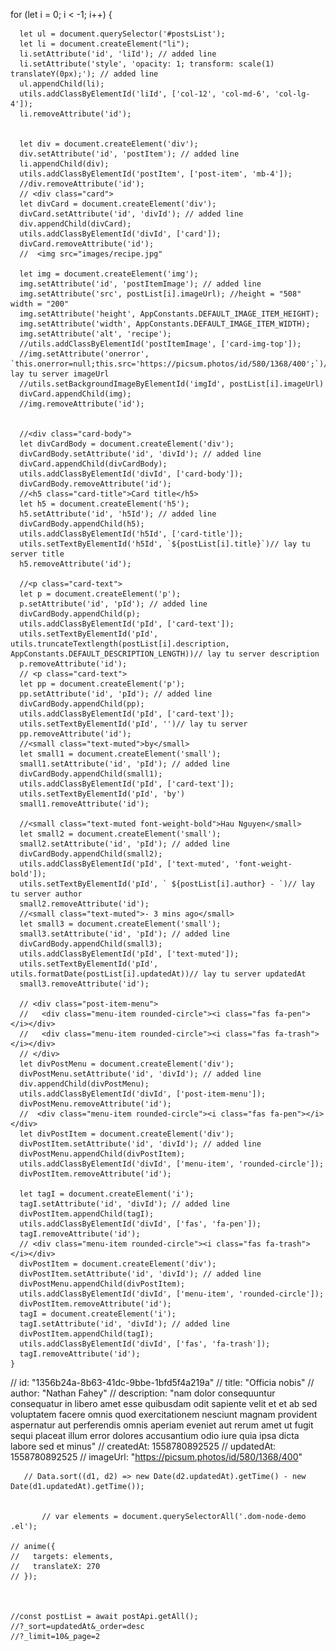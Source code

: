    for (let i = 0; i < -1; i++) {

      let ul = document.querySelector('#postsList');
      let li = document.createElement("li");
      li.setAttribute('id', 'liId'); // added line
      li.setAttribute('style', 'opacity: 1; transform: scale(1) translateY(0px);'); // added line 
      ul.appendChild(li);
      utils.addClassByElementId('liId', ['col-12', 'col-md-6', 'col-lg-4']);
      li.removeAttribute('id');


      let div = document.createElement('div');
      div.setAttribute('id', 'postItem'); // added line
      li.appendChild(div);
      utils.addClassByElementId('postItem', ['post-item', 'mb-4']);
      //div.removeAttribute('id');
      // <div class="card">
      let divCard = document.createElement('div');
      divCard.setAttribute('id', 'divId'); // added line
      div.appendChild(divCard);
      utils.addClassByElementId('divId', ['card']);
      divCard.removeAttribute('id');
      //  <img src="images/recipe.jpg"

      let img = document.createElement('img');
      img.setAttribute('id', 'postItemImage'); // added line
      img.setAttribute('src', postList[i].imageUrl); //height = "508" width = "200"
      img.setAttribute('height', AppConstants.DEFAULT_IMAGE_ITEM_HEIGHT);
      img.setAttribute('width', AppConstants.DEFAULT_IMAGE_ITEM_WIDTH);
      img.setAttribute('alt', 'recipe');
      //utils.addClassByElementId('postItemImage', ['card-img-top']);
      //img.setAttribute('onerror', `this.onerror=null;this.src='https://picsum.photos/id/580/1368/400';`)// lay tu server imageUrl
      //utils.setBackgroundImageByElementId('imgId', postList[i].imageUrl)
      divCard.appendChild(img);
      //img.removeAttribute('id');


      //<div class="card-body">
      let divCardBody = document.createElement('div');
      divCardBody.setAttribute('id', 'divId'); // added line
      divCard.appendChild(divCardBody);
      utils.addClassByElementId('divId', ['card-body']);
      divCardBody.removeAttribute('id');
      //<h5 class="card-title">Card title</h5>
      let h5 = document.createElement('h5');
      h5.setAttribute('id', 'h5Id'); // added line
      divCardBody.appendChild(h5);
      utils.addClassByElementId('h5Id', ['card-title']);
      utils.setTextByElementId('h5Id', `${postList[i].title}`)// lay tu server title
      h5.removeAttribute('id');

      //<p class="card-text">
      let p = document.createElement('p');
      p.setAttribute('id', 'pId'); // added line
      divCardBody.appendChild(p);
      utils.addClassByElementId('pId', ['card-text']);
      utils.setTextByElementId('pId', utils.truncateTextlength(postList[i].description, AppConstants.DEFAULT_DESCRIPTION_LENGTH))// lay tu server description
      p.removeAttribute('id');
      // <p class="card-text">
      let pp = document.createElement('p');
      pp.setAttribute('id', 'pId'); // added line
      divCardBody.appendChild(pp);
      utils.addClassByElementId('pId', ['card-text']);
      utils.setTextByElementId('pId', '')// lay tu server
      pp.removeAttribute('id');
      //<small class="text-muted">by</small>
      let small1 = document.createElement('small');
      small1.setAttribute('id', 'pId'); // added line
      divCardBody.appendChild(small1);
      utils.addClassByElementId('pId', ['card-text']);
      utils.setTextByElementId('pId', 'by')
      small1.removeAttribute('id');

      //<small class="text-muted font-weight-bold">Hau Nguyen</small>
      let small2 = document.createElement('small');
      small2.setAttribute('id', 'pId'); // added line
      divCardBody.appendChild(small2);
      utils.addClassByElementId('pId', ['text-muted', 'font-weight-bold']);
      utils.setTextByElementId('pId', ` ${postList[i].author} - `)// lay tu server author
      small2.removeAttribute('id');
      //<small class="text-muted">- 3 mins ago</small>
      let small3 = document.createElement('small');
      small3.setAttribute('id', 'pId'); // added line
      divCardBody.appendChild(small3);
      utils.addClassByElementId('pId', ['text-muted']);
      utils.setTextByElementId('pId', utils.formatDate(postList[i].updatedAt))// lay tu server updatedAt
      small3.removeAttribute('id');

      // <div class="post-item-menu">
      //   <div class="menu-item rounded-circle"><i class="fas fa-pen"></i></div>
      //   <div class="menu-item rounded-circle"><i class="fas fa-trash"></i></div>
      // </div>
      let divPostMenu = document.createElement('div');
      divPostMenu.setAttribute('id', 'divId'); // added line
      div.appendChild(divPostMenu);
      utils.addClassByElementId('divId', ['post-item-menu']);
      divPostMenu.removeAttribute('id');
      //  <div class="menu-item rounded-circle"><i class="fas fa-pen"></i></div>
      let divPostItem = document.createElement('div');
      divPostItem.setAttribute('id', 'divId'); // added line
      divPostMenu.appendChild(divPostItem);
      utils.addClassByElementId('divId', ['menu-item', 'rounded-circle']);
      divPostItem.removeAttribute('id');

      let tagI = document.createElement('i');
      tagI.setAttribute('id', 'divId'); // added line
      divPostItem.appendChild(tagI);
      utils.addClassByElementId('divId', ['fas', 'fa-pen']);
      tagI.removeAttribute('id');
      // <div class="menu-item rounded-circle"><i class="fas fa-trash"></i></div>
      divPostItem = document.createElement('div');
      divPostItem.setAttribute('id', 'divId'); // added line
      divPostMenu.appendChild(divPostItem);
      utils.addClassByElementId('divId', ['menu-item', 'rounded-circle']);
      divPostItem.removeAttribute('id');
      tagI = document.createElement('i');
      tagI.setAttribute('id', 'divId'); // added line
      divPostItem.appendChild(tagI);
      utils.addClassByElementId('divId', ['fas', 'fa-trash']);
      tagI.removeAttribute('id');
    }


   // id: "1356b24a-8b63-41dc-9bbe-1bfd5f4a219a"
    // title: "Officia nobis"
    // author: "Nathan Fahey"
    // description: "nam dolor consequuntur consequatur in libero amet esse quibusdam odit sapiente velit et et ab sed voluptatem facere omnis quod exercitationem nesciunt magnam provident aspernatur aut perferendis omnis aperiam eveniet aut rerum amet ut fugit sequi placeat illum error dolores accusantium odio iure quia ipsa dicta labore sed et minus"
    // createdAt: 1558780892525
    // updatedAt: 1558780892525
    // imageUrl: "https://picsum.photos/id/580/1368/400"


       // Data.sort((d1, d2) => new Date(d2.updatedAt).getTime() - new Date(d1.updatedAt).getTime());


           // var elements = document.querySelectorAll('.dom-node-demo .el');

    // anime({
    //   targets: elements,
    //   translateX: 270
    // });


    
    //const postList = await postApi.getAll();
    //?_sort=updatedAt&_order=desc
    //?_limit=10&_page=2